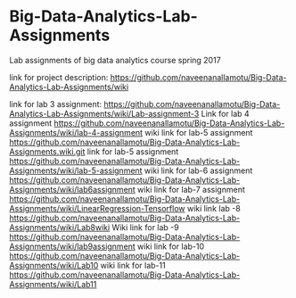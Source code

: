 # Big-Data-Analytics-Lab-Assignments
Lab assignments of big data analytics course spring 2017

link for project description: https://github.com/naveenanallamotu/Big-Data-Analytics-Lab-Assignments/wiki

link for lab 3 assignment: https://github.com/naveenanallamotu/Big-Data-Analytics-Lab-Assignments/wiki/Lab-assignment-3
Link for lab 4 assignment https://github.com/naveenanallamotu/Big-Data-Analytics-Lab-Assignments/wiki/lab-4-assignment
wiki link for lab-5 assignment https://github.com/naveenanallamotu/Big-Data-Analytics-Lab-Assignments.wiki.git
link for lab-5 assignment https://github.com/naveenanallamotu/Big-Data-Analytics-Lab-Assignments/wiki/lab-5-assignment 
wiki link for lab-6 assignment https://github.com/naveenanallamotu/Big-Data-Analytics-Lab-Assignments/wiki/lab6assignment
wiki link for lab-7 assignment https://github.com/naveenanallamotu/Big-Data-Analytics-Lab-Assignments/wiki/LinearRegression-Tensorflow
wiki link lab -8 https://github.com/naveenanallamotu/Big-Data-Analytics-Lab-Assignments/wiki/Lab8wiki
Wiki link for lab -9 https://github.com/naveenanallamotu/Big-Data-Analytics-Lab-Assignments/wiki/lab9assignment
wiki link for lab-10 https://github.com/naveenanallamotu/Big-Data-Analytics-Lab-Assignments/wiki/Lab10
wiki link for lab-11 https://github.com/naveenanallamotu/Big-Data-Analytics-Lab-Assignments/wiki/Lab11
